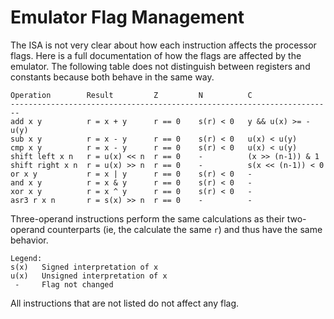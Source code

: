 # Emulator Flag Management

The ISA is not very clear about how each instruction affects the processor
flags. Here is a full documentation of how the flags are affected by the
emulator. The following table does not distinguish between registers and
constants because both behave in the same way.

    Operation        Result         Z         N          C
    ------------------------------------------------------------------------
    add x y          r = x + y      r == 0    s(r) < 0   y && u(x) >= -u(y)
    sub x y          r = x - y      r == 0    s(r) < 0   u(x) < u(y)
    cmp x y          r = x - y      r == 0    s(r) < 0   u(x) < u(y)
    shift left x n   r = u(x) << n  r == 0    -          (x >> (n-1)) & 1
    shift right x n  r = u(x) >> n  r == 0    -          s(x << (n-1)) < 0
    or x y           r = x | y      r == 0    s(r) < 0   -
    and x y          r = x & y      r == 0    s(r) < 0   -
    xor x y          r = x ^ y      r == 0    s(r) < 0   -
    asr3 r x n       r = s(x) >> n  r == 0    -          -

Three-operand instructions perform the same calculations as their two-operand
counterparts (ie, the calculate the same `r`) and thus have the same behavior.

    Legend:
    s(x)   Signed interpretation of x
    u(x)   Unsigned interpretation of x
     -     Flag not changed

All instructions that are not listed do not affect any flag.
